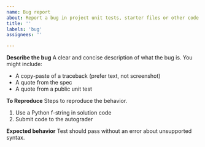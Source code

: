 ```yaml
---
name: Bug report
about: Report a bug in project unit tests, starter files or other code
title: ''
labels: 'bug'
assignees: ''

---
```


**Describe the bug**
A clear and concise description of what the bug is.  You might include:
- A copy-paste of a traceback (prefer text, not screenshot)
- A quote from the spec
- A quote from a public unit test

**To Reproduce**
Steps to reproduce the behavior.
1. Use a Python f-string in solution code
2. Submit code to the autograder

**Expected behavior**
Test should pass without an error about unsupported syntax.

